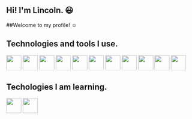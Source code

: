 ## Hi! I'm Lincoln. :smiley:
##Welcome to my profile! :relaxed:


## Technologies and tools I use.
<img loading="lazy" src="https://cdn.jsdelivr.net/gh/devicons/devicon/icons/html5/html5-original-wordmark.svg" width="40" height="40" />
<img loading="lazy" src="https://cdn.jsdelivr.net/gh/devicons/devicon/icons/css3/css3-original.svg" width="40" height="40" />
<img loading="lazy" src="https://cdn.jsdelivr.net/gh/devicons/devicon/icons/javascript/javascript-original.svg"  width="40" height="40"/>
<img loading="lazy" src="https://cdn.jsdelivr.net/gh/devicons/devicon/icons/php/php-plain.svg" width="40" height="40" />
<img loading="lazy" src="https://cdn.jsdelivr.net/gh/devicons/devicon/icons/mysql/mysql-original-wordmark.svg" width="40" height="40" />
<img loading="lazy" src="https://cdn.jsdelivr.net/gh/devicons/devicon/icons/csharp/csharp-original.svg"  width="40" height="40"/> 
<img loading="lazy" src="https://cdn.jsdelivr.net/gh/devicons/devicon/icons/dot-net/dot-net-plain-wordmark.svg" width="40" height="40" />
<img loading="lazy" src="https://cdn.jsdelivr.net/gh/devicons/devicon/icons/ionic/ionic-original.svg"  width="40" height="40" />
<img loading="lazy" src="https://cdn.jsdelivr.net/gh/devicons/devicon/icons/bootstrap/bootstrap-original-wordmark.svg"  width="40" height="40" />
<img loading="lazy" src="https://cdn.jsdelivr.net/gh/devicons/devicon/icons/figma/figma-original.svg"  width="40" height="40" />
<img loading="lazy" loading="lazy" src="https://cdn.jsdelivr.net/gh/devicons/devicon/icons/git/git-original.svg" width="40" height="40"/>

## Techologies I am learning.
<img loading="lazy" src="https://cdn.jsdelivr.net/gh/devicons/devicon/icons/react/react-original-wordmark.svg"  width="40" height="40"/>
<img loading="lazy" src="https://cdn.jsdelivr.net/gh/devicons/devicon/icons/symfony/symfony-original-wordmark.svg"  width="40" height="40"/>

